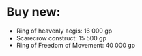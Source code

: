 # Buy new:
- Ring of heavenly aegis: 16 000 gp
- Scarecrow construct: 15 500 gp
- Ring of Freedom of Movement: 40 000 gp
